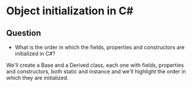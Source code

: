 # Object initialization in C#

## Question

- What is the order in which the fields, properties and constructors are initialized in C#?

We'll create a Base and a Derived class, each one with fields, properties and constructors, both static and instance and we'll highlight the order in which they are initialized.